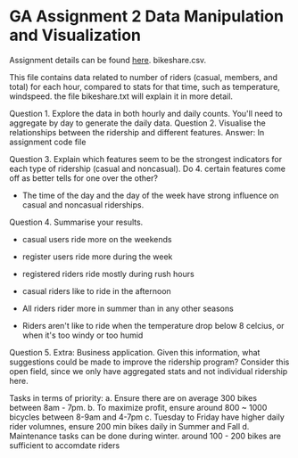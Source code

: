 # GA Assignment 2 Data Manipulation and Visualization 

Assignment details can be found [here](https://github.com/podopie/DAT18NYC/blob/master/assignments/02-data_manipulation_and_visualization.md).
bikeshare.csv. 

This file contains data related to number of riders (casual, members, and total) for each hour, compared to stats for that time, such as temperature, windspeed. the file bikeshare.txt will explain it in more detail.

Question 1. Explore the data in both hourly and daily counts. You'll need to aggregate by day to generate the daily data.
Question 2. Visualise the relationships between the ridership and different features.
Answer: In assignment code file

Question 3. Explain which features seem to be the strongest indicators for each type of ridership (casual and noncasual). Do 4. certain features come off as better tells for one over the other?
- The time of the day and the day of the week have strong influence on casual and noncasual riderships. 


Question 4. Summarise your results.
- casual users ride more on the weekends
- register users ride more during the week

- registered riders ride mostly during rush hours
- casual riders like to ride in the afternoon

- All riders rider more in summer than in any other seasons
- Riders aren't like to ride when the temperature drop below 8 celcius, or when it's too windy or too humid

Question 5. Extra: Business application. Given this information, what suggestions could be made to improve the ridership program? Consider this open field, since we only have aggregated stats and not individual ridership here.

Tasks in terms of priority:
a. Ensure there are on average 300 bikes between 8am - 7pm.
b. To maximize profit, ensure around 800 ~ 1000 bicycles between 8-9am and 4-7pm 
c. Tuesday to Friday have higher daily rider volumnes, ensure 200 min bikes daily in Summer and Fall
d. Maintenance tasks can be done during winter. around 100 - 200 bikes are sufficient to accomdate riders
